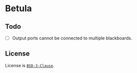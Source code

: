 # Betula

## Todo
- [ ] Output ports cannot be connected to multiple blackboards.

## License
License is [`BSD-3-Clause`](./LICENSE).
